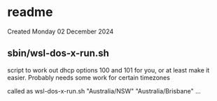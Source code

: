 # readme
Created Monday 02 December 2024

sbin/wsl-dos-x-run.sh
---------------------
script to work out dhcp options 100 and 101 for you, or at least make it easier. Probably needs some work for certain timezones

called as wsl-dos-x-run.sh "Australia/NSW" "Australia/Brisbane" ...
 

